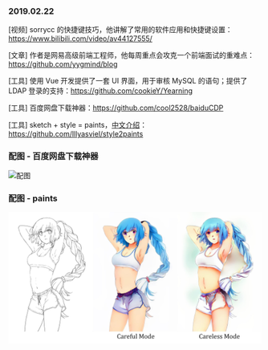 ### 2019.02.22

[视频] sorrycc 的快捷键技巧，他讲解了常用的软件应用和快捷键设置：<https://www.bilibili.com/video/av44127555/>

[文章] 作者是网易高级前端工程师，他每周重点会攻克一个前端面试的重难点：<https://github.com/yygmind/blog>

[工具] 使用 Vue 开发提供了一套 UI 界面，用于审核 MySQL 的语句；提供了 LDAP 登录的支持：<https://github.com/cookieY/Yearning>

[工具] 百度网盘下载神器：<https://github.com/cool2528/baiduCDP>

[工具] sketch + style = paints，[中文介绍](https://style2paints.github.io/README_zh)：<https://github.com/lllyasviel/style2paints>

### 配图 - 百度网盘下载神器
![配图](https://camo.githubusercontent.com/eeff5737a538c133de62d291514d22c8b5d5e1a2/68747470733a2f2f692e6c6f6c692e6e65742f323031392f30322f32312f356336653161356539626261352e676966)

### 配图 - paints
![配图](https://raw.githubusercontent.com/lllyasviel/style2paints/master/imgs/c2.jpg)
